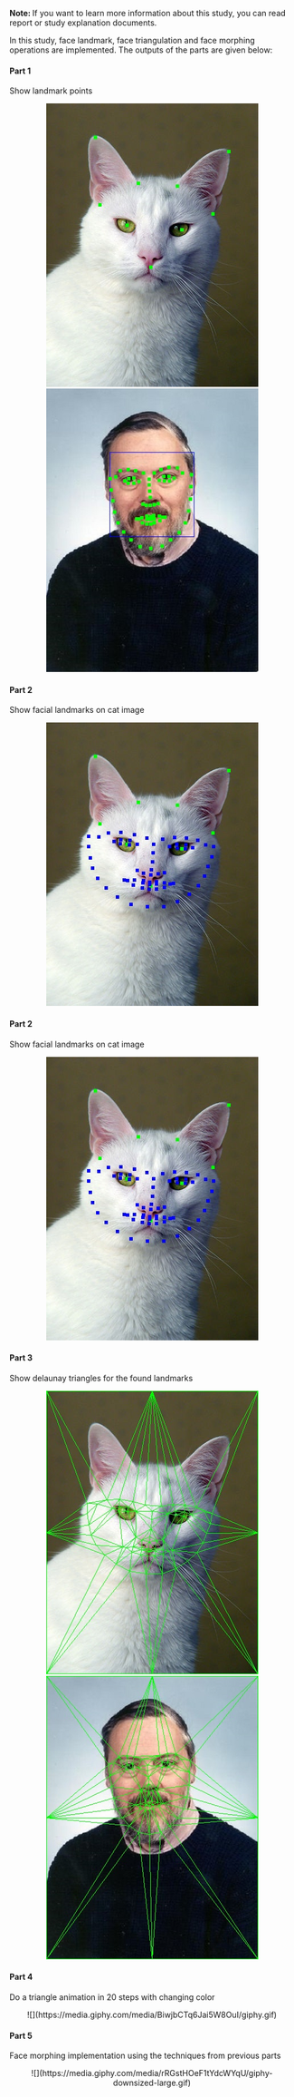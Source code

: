 <b> Note: </b> If you want to learn more information about this study, you can read report or study explanation documents.
<br/>

In this study, face landmark, face triangulation and face morphing operations are implemented. The outputs of the parts are given below:

<h4>Part 1</h4>
Show landmark points

<p align="center">
<img src="./Outputs/Part1_cat.jpg" alt="ss"/>
<img src="./Outputs/Part1_dennis.jpg" alt="ss"/>
</p>

<h4>Part 2</h4>
Show facial landmarks on cat image

<p align="center">
<img src="./Outputs/Part2_cat.jpg" alt="ss"/>
</p>
  
<h4>Part 2</h4>
Show facial landmarks on cat image

<p align="center">
<img src="./Outputs/Part2_cat.jpg" alt="ss"/>
</p>

<h4>Part 3</h4>
Show delaunay triangles for the found landmarks

<p align="center">
<img src="./Outputs/Part3_cat.jpg" alt="ss"/>
<img src="./Outputs/Part3_dennis.jpg" alt="ss"/>
</p>

<h4>Part 4</h4>
Do a triangle animation in 20 steps with changing color

<p align="center">
![](https://media.giphy.com/media/BiwjbCTq6Jai5W8OuI/giphy.gif)
</p>

<h4>Part 5</h4>
Face morphing implementation using the techniques from previous parts

<p align="center">
![](https://media.giphy.com/media/rRGstHOeF1tYdcWYqU/giphy-downsized-large.gif)
</p>
